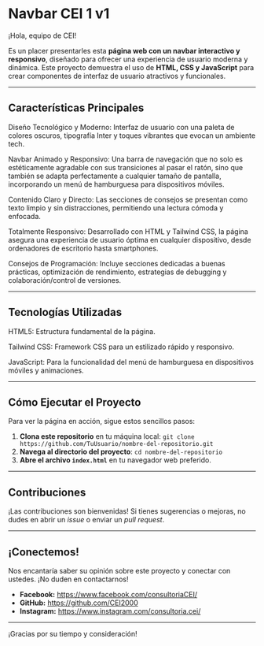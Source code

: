# Navbar CEI 1 v1

¡Hola, equipo de CEI!

Es un placer presentarles esta **página web con un navbar interactivo y responsivo**, diseñado para ofrecer una experiencia de usuario moderna y dinámica. Este proyecto demuestra el uso de **HTML, CSS y JavaScript** para crear componentes de interfaz de usuario atractivos y funcionales.

---

## Características Principales

Diseño Tecnológico y Moderno: Interfaz de usuario con una paleta de colores oscuros, tipografía Inter y toques vibrantes que evocan un ambiente tech.

Navbar Animado y Responsivo: Una barra de navegación que no solo es estéticamente agradable con sus transiciones al pasar el ratón, sino que también se adapta perfectamente a cualquier tamaño de pantalla, incorporando un menú de hamburguesa para dispositivos móviles.

Contenido Claro y Directo: Las secciones de consejos se presentan como texto limpio y sin distracciones, permitiendo una lectura cómoda y enfocada.

Totalmente Responsivo: Desarrollado con HTML y Tailwind CSS, la página asegura una experiencia de usuario óptima en cualquier dispositivo, desde ordenadores de escritorio hasta smartphones.

Consejos de Programación: Incluye secciones dedicadas a buenas prácticas, optimización de rendimiento, estrategias de debugging y colaboración/control de versiones.

---

## Tecnologías Utilizadas
HTML5: Estructura fundamental de la página.

Tailwind CSS: Framework CSS para un estilizado rápido y responsivo.

JavaScript: Para la funcionalidad del menú de hamburguesa en dispositivos móviles y animaciones.

---

## Cómo Ejecutar el Proyecto

Para ver la página en acción, sigue estos sencillos pasos:

1.  **Clona este repositorio** en tu máquina local:
    `git clone https://github.com/TuUsuario/nombre-del-repositorio.git`
2.  **Navega al directorio del proyecto**:
    `cd nombre-del-repositorio`
3.  **Abre el archivo `index.html`** en tu navegador web preferido.

---

## Contribuciones

¡Las contribuciones son bienvenidas! Si tienes sugerencias o mejoras, no dudes en abrir un *issue* o enviar un *pull request*.

---

## ¡Conectemos!

Nos encantaría saber su opinión sobre este proyecto y conectar con ustedes. ¡No duden en contactarnos!

* **Facebook:** https://www.facebook.com/consultoriaCEI/
* **GitHub:** https://github.com/CEI2000
* **Instagram:** https://www.instagram.com/consultoria.cei/

---

¡Gracias por su tiempo y consideración!
